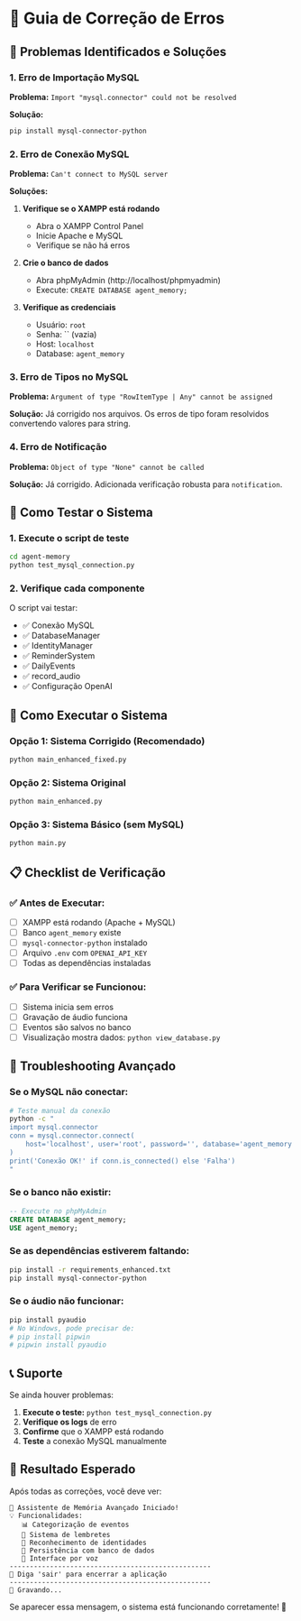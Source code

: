 # 🔧 Guia de Correção de Erros

## 🚨 Problemas Identificados e Soluções

### 1. **Erro de Importação MySQL**
**Problema:** `Import "mysql.connector" could not be resolved`

**Solução:**
```bash
pip install mysql-connector-python
```

### 2. **Erro de Conexão MySQL**
**Problema:** `Can't connect to MySQL server`

**Soluções:**
1. **Verifique se o XAMPP está rodando**
   - Abra o XAMPP Control Panel
   - Inicie Apache e MySQL
   - Verifique se não há erros

2. **Crie o banco de dados**
   - Abra phpMyAdmin (http://localhost/phpmyadmin)
   - Execute: `CREATE DATABASE agent_memory;`

3. **Verifique as credenciais**
   - Usuário: `root`
   - Senha: `` (vazia)
   - Host: `localhost`
   - Database: `agent_memory`

### 3. **Erro de Tipos no MySQL**
**Problema:** `Argument of type "RowItemType | Any" cannot be assigned`

**Solução:** Já corrigido nos arquivos. Os erros de tipo foram resolvidos convertendo valores para string.

### 4. **Erro de Notificação**
**Problema:** `Object of type "None" cannot be called`

**Solução:** Já corrigido. Adicionada verificação robusta para `notification`.

## 🧪 Como Testar o Sistema

### 1. **Execute o script de teste**
```bash
cd agent-memory
python test_mysql_connection.py
```

### 2. **Verifique cada componente**
O script vai testar:
- ✅ Conexão MySQL
- ✅ DatabaseManager
- ✅ IdentityManager  
- ✅ ReminderSystem
- ✅ DailyEvents
- ✅ record_audio
- ✅ Configuração OpenAI

## 🚀 Como Executar o Sistema

### **Opção 1: Sistema Corrigido (Recomendado)**
```bash
python main_enhanced_fixed.py
```

### **Opção 2: Sistema Original**
```bash
python main_enhanced.py
```

### **Opção 3: Sistema Básico (sem MySQL)**
```bash
python main.py
```

## 📋 Checklist de Verificação

### ✅ **Antes de Executar:**
- [ ] XAMPP está rodando (Apache + MySQL)
- [ ] Banco `agent_memory` existe
- [ ] `mysql-connector-python` instalado
- [ ] Arquivo `.env` com `OPENAI_API_KEY`
- [ ] Todas as dependências instaladas

### ✅ **Para Verificar se Funcionou:**
- [ ] Sistema inicia sem erros
- [ ] Gravação de áudio funciona
- [ ] Eventos são salvos no banco
- [ ] Visualização mostra dados: `python view_database.py`

## 🔧 Troubleshooting Avançado

### **Se o MySQL não conectar:**
```bash
# Teste manual da conexão
python -c "
import mysql.connector
conn = mysql.connector.connect(
    host='localhost', user='root', password='', database='agent_memory'
)
print('Conexão OK!' if conn.is_connected() else 'Falha')
"
```

### **Se o banco não existir:**
```sql
-- Execute no phpMyAdmin
CREATE DATABASE agent_memory;
USE agent_memory;
```

### **Se as dependências estiverem faltando:**
```bash
pip install -r requirements_enhanced.txt
pip install mysql-connector-python
```

### **Se o áudio não funcionar:**
```bash
pip install pyaudio
# No Windows, pode precisar de:
# pip install pipwin
# pipwin install pyaudio
```

## 📞 Suporte

Se ainda houver problemas:

1. **Execute o teste:** `python test_mysql_connection.py`
2. **Verifique os logs** de erro
3. **Confirme** que o XAMPP está rodando
4. **Teste** a conexão MySQL manualmente

## 🎯 Resultado Esperado

Após todas as correções, você deve ver:
```
🚀 Assistente de Memória Avançado Iniciado!
💡 Funcionalidades:
   📊 Categorização de eventos
   🔔 Sistema de lembretes
   👥 Reconhecimento de identidades
   💾 Persistência com banco de dados
   🎤 Interface por voz
--------------------------------------------------
🎤 Diga 'sair' para encerrar a aplicação
--------------------------------------------------
🎤 Gravando...
```

Se aparecer essa mensagem, o sistema está funcionando corretamente! 🎉 

